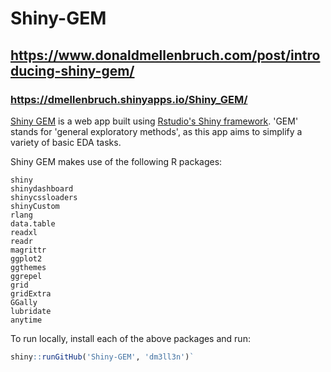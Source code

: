 # Shiny-GEM

## https://www.donaldmellenbruch.com/post/introducing-shiny-gem/

### https://dmellenbruch.shinyapps.io/Shiny_GEM/

[Shiny GEM](https://dmellenbruch.shinyapps.io/Shiny_GEM/) is a web app built using [Rstudio's Shiny framework](https://shiny.rstudio.com/). 'GEM' stands for 'general exploratory methods', as this app aims to simplify a variety of basic EDA tasks.

Shiny GEM makes use of the following R packages:

```
shiny
shinydashboard
shinycssloaders
shinyCustom
rlang
data.table
readxl
readr
magrittr
ggplot2
ggthemes
ggrepel
grid
gridExtra
GGally
lubridate
anytime
```

To run locally, install each of the above packages and run:
```r
shiny::runGitHub('Shiny-GEM', 'dm3ll3n')`
```